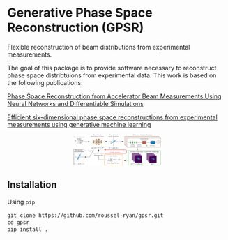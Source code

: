 Generative Phase Space Reconstruction (GPSR)
====

Flexible reconstruction of beam distributions from experimental measurements.

The goal of this package is to provide software necessary to reconstruct phase space 
distribtuions from experimental data. This work is based on the following publications:

[Phase Space Reconstruction from Accelerator Beam Measurements Using Neural Networks and Differentiable Simulations](https://journals.aps.org/prl/abstract/10.1103/PhysRevLett.130.145001)

[Efficient six-dimensional phase space reconstructions from experimental measurements using generative machine learning](https://journals.aps.org/prab/abstract/10.1103/PhysRevAccelBeams.27.094601)

<div align="center">
  <img src="docs/assets/6d_cartoon.png", width="200">
</div>

## Installation
Using `pip`

```shell
git clone https://github.com/roussel-ryan/gpsr.git
cd gpsr
pip install .
```